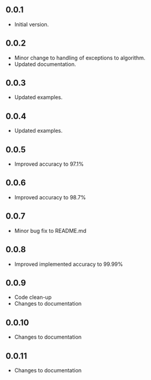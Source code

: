 <!-- 
BSD 3-Clause License
Copyright (c) 2022, GM Consult Pty Ltd
All rights reserved. 
-->

## 0.0.1

- Initial version.

## 0.0.2

- Minor change to handling of exceptions to algorithm.
- Updated documentation.

## 0.0.3

- Updated examples.

## 0.0.4

- Updated examples.

## 0.0.5

- Improved accuracy to 97.1%

## 0.0.6

- Improved accuracy to 98.7%

## 0.0.7

- Minor bug fix to README.md

## 0.0.8

- Improved implemented accuracy to 99.99%

## 0.0.9

- Code clean-up
- Changes to documentation

## 0.0.10

- Changes to documentation

## 0.0.11

- Changes to documentation